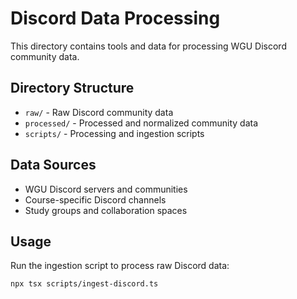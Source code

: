 # Discord Data Processing

This directory contains tools and data for processing WGU Discord community data.

## Directory Structure

- `raw/` - Raw Discord community data
- `processed/` - Processed and normalized community data  
- `scripts/` - Processing and ingestion scripts

## Data Sources

- WGU Discord servers and communities
- Course-specific Discord channels
- Study groups and collaboration spaces

## Usage

Run the ingestion script to process raw Discord data:
```bash
npx tsx scripts/ingest-discord.ts
```